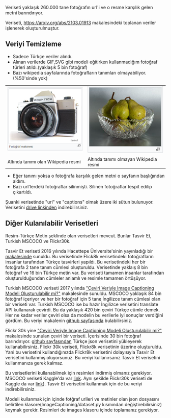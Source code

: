 Veriseti yaklaşık 260.000 tane fotoğrafın url'i ve o resme karşılık gelen metni barındırıyor.

Veriseti, https://arxiv.org/abs/2103.01913 makalesindeki toplanan veriler işlenerek oluşturulmuştur.

## Veriyi Temizleme
- Sadece Türkçe veriler alındı.
- Alınan verilerde GIF,SVG gibi modeli eğitirken kullanmadığım fotoğraf türleri atıldı.(yaklaşık 5 bin fotoğraf)
- Bazı wikipedia sayfalarında fotoğrafların tanımları olmayabiliyor.(%50'sinde yok)
 <table>
  <tr>
    <td><img src="../images/image_with_alttext.png" width="300"></td>
    <td><img src="../images/image_without_alttext.png" width="300"></td>
  </tr>
  <tr>
    <td>Altında tanımı olan Wikipedia resmi </td>
     <td>Altında tanımı olmayan Wikipedia resmi</td>
  </tr>
 </table>
 
- Eğer tanımı yoksa o fotoğrafa karşılık gelen metni o sayfanın başlığından aldım.
- Bazı url'lerdeki fotoğraflar silinmişti. Silinen fotoğraflar tespit edilip çıkartıldı.

Şuanki verisetinde "url" ve "captions" olmak üzere iki sütun bulunuyor.
Verisetini [drive linkinden](https://drive.google.com/file/d/1NA1w-nA1wsoOoTncgifxF0CqttxygdBL/view?usp=sharing) indirebilirsiniz.

##  Diğer Kulanılabilir Verisetleri
Resim-Türkçe Metin şeklinde olan verisetleri mevcut. Bunlar Tasvir Et, Turkish MSCOCO ve Flickr30k. 

Tasvir Et veriseti 2016 yılında Hacettepe Üniversite'sinin yayınladığı bir [makalesinde](https://semihyagcioglu.com/projects/tasviret/) sunuldu. Bu verisetinde Flick8k verisetindeki fotoğrafların insanlar tarafından Türkçe tasvirleri yapıldı. Bu verisetindeki her bir fotoğrafa 2 tane tanım cümlesi oluşturuldu. Verisetinde yaklaış 8 bin fotoğraf ve 16 bin Türkçe metin var. Bu veriseti tamamen insanlar tarafından oluşturulduğundan cümleler anlamlı ve resimle tamamen örtüşüyor.

Turkish MSCOCO  veriseti 2017 yılında ["Çeviri Veriyle Image Captioning Modeli Oluşturulabilir mi?"](https://ieeexplore.ieee.org/abstract/document/7960638) makalesinde sunuldu. MSCOCO yaklaşık 84 bin fotoğraf içeriyor ve her bir fotoğraf için 5 tane İngilizce tanım cümlesi olan bir veriseti var. Turkish MSCOCO ise bu hazır İngilizce verisetini translate API kullanarak çevirdi. Bu da yaklaşık 420 bin çeviri Türkçe cümle demek. Her ne kadar veriler çeviri olsa da modelin bu verilerle iyi sonuçlar verdiğini gördüm. Bu veriyi makalenin [github sayfasında](https://github.com/giddyyupp/turkish-image-captioning) bulabilirsiniz.

Flickr 30k yine ["Çeviri Veriyle Image Captioning Modeli Oluşturulabilir mi?"](https://ieeexplore.ieee.org/abstract/document/7960638) makalesinde sunulan çeviri bir veriseti. İçerisinde 30 bin fotoğraf barındırıyor. [github sayfasından](https://github.com/giddyyupp/turkish-image-captioning) Türkçe json verisetini yükleyerek kullanabilirsiniz. Flickr 30k veriseti, Flickr8k verisetinin üzerine oluşturuldu. Yani bu verisetini kullandığınızda Flickr8k verisetini dolayısıyla Tasvir Et verisetini kullanmış oluyorsunuz. Bu veriyi kullanırsanız Tasvir Et verisetini kullanmanıza gerek kalmaz.

Bu verisetlerini kullanabilmek için resimleri indirmiş olmanız gerekiyor. MSCOCO veriseti Kaggle'da var [link](https://www.kaggle.com/datasets/aftaab/mscoco). Aynı şekilde Flickr30k veriseti de Kaggle da var [link](https://www.kaggle.com/datasets/hsankesara/flickr-image-dataset)). Tasvir Et verisetini kullanmak için de bu veriyi indirebilirsiniz.

Modeli kullanmak için içinde fotğraf urlleri ve metinler olan json dosyasını belirtilen klasore(ImageCaptioning/dataset.py kısmından değiştirebilirsiniz) koymak gerekir. Resimleri de images klasoru içinde toplamanız gerekiyor.
